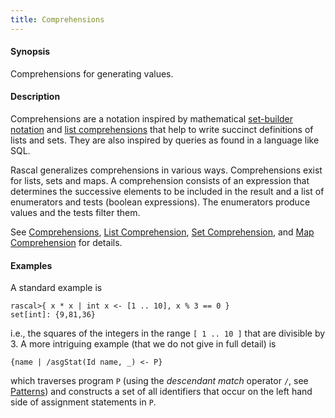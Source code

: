 ```yaml
---
title: Comprehensions
---
```


#### Synopsis

Comprehensions for generating values.

#### Description

Comprehensions are a notation inspired by mathematical [set-builder notation](http://en.wikipedia.org/wiki/Set-builder_notation)
and [list comprehensions](http://en.wikipedia.org/wiki/List_comprehension)
that help to write succinct definitions of lists and sets. They are also inspired by queries as found in a language like SQL.

Rascal generalizes comprehensions in various ways. Comprehensions exist for lists, sets and maps. 
A comprehension consists of an expression that determines the successive elements to be included in the 
result and a list of enumerators and tests (boolean expressions). 
The enumerators produce values and the tests filter them. 

See [Comprehensions](../../Rascal/Expressions/Comprehensions/), 
[List Comprehension](../../Rascal/Expressions/Values/List/Comprehension/), 
[Set Comprehension](../../Rascal/Expressions/Values/Set/Comprehension/), and
[Map Comprehension](../../Rascal/Expressions/Values/Map/Comprehension/) for details.

#### Examples

A standard example is

```rascal-shell 
rascal>{ x * x | int x <- [1 .. 10], x % 3 == 0 }
set[int]: {9,81,36}
```
i.e., the squares of the integers in the range `[ 1 .. 10 ]` that 
are divisible by 3. A more intriguing example (that we do not give in full detail) is

```rascal
{name | /asgStat(Id name, _) <- P}
```
which traverses program `P` (using the _descendant match_ operator `/`, see [Patterns](../../Rascal/Patterns/Node/)) 
and constructs a set of all identifiers that occur on the left hand 
side of assignment statements in `P`.

